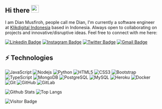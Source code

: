 ## Hi there <img src="https://media.giphy.com/media/hvRJCLFzcasrR4ia7z/giphy.gif" width="25px"></a>

I am Dian Musfiroh, people call me Dian, I'm currently a software engineer at [Klikdigital Indonesia](https://klikdigital.co.id/) based in Indonesia. Always open to collaborating on projects and innovative/disruptive ideas. Feel free to connect with me here:

[![Linkedin Badge](https://img.shields.io/badge/-Dianmusfiroh-blue?style=flat-square&logo=Linkedin&logoColor=white&link=https://www.linkedin.com/in/dian-musfiroh/)](https://www.linkedin.com/in/dian-musfiroh/)
[![Instagram Badge](https://img.shields.io/badge/-dianmusfiroh-purple?style=flat-square&logo=instagram&logoColor=white&link=https://www.instagram.com/dianmusfiroh/)](https://www.instagram.com/dianmusfiroh/)
[![Twitter Badge](https://img.shields.io/badge/-@dianmusfiroh-03a57a?style=flat-square&labelColor=000000&logo=twitter&link=https://twitter.com/dianmusfiroh)](https://twitter.com/dianmusfiroh)
[![Gmail Badge](https://img.shields.io/badge/-dianmusfiroh90@gmail.com-c14438?style=flat-square&logo=Gmail&logoColor=white&link=mailto:dianmusfiroh90@gmail.com)](mailto:dianmusfiroh90@gmail.com)

## ⚡ Technologies

![JavaScript](https://img.shields.io/badge/-JavaScript-black?style=flat-square&logo=javascript)
![Nodejs](https://img.shields.io/badge/-Nodejs-black?style=flat-square&logo=Node.js)
![Python](https://img.shields.io/badge/-Python-black?style=flat-square&logo=Python)
![HTML5](https://img.shields.io/badge/-HTML5-E34F26?style=flat-square&logo=html5&logoColor=white)
![CSS3](https://img.shields.io/badge/-CSS3-1572B6?style=flat-square&logo=css3)
![Bootstrap](https://img.shields.io/badge/-Bootstrap-563D7C?style=flat-square&logo=bootstrap)
![TypeScript](https://img.shields.io/badge/-TypeScript-007ACC?style=flat-square&logo=typescript)
![MongoDB](https://img.shields.io/badge/-MongoDB-black?style=flat-square&logo=mongodb)
![PostgreSQL](https://img.shields.io/badge/-PostgreSQL-336791?style=flat-square&logo=postgresql)
![MySQL](https://img.shields.io/badge/-MySQL-black?style=flat-square&logo=mysql)
![Heroku](https://img.shields.io/badge/-Heroku-430098?style=flat-square&logo=heroku)
![Docker](https://img.shields.io/badge/-Docker-black?style=flat-square&logo=docker)
![Git](https://img.shields.io/badge/-Git-black?style=flat-square&logo=git)
![GitHub](https://img.shields.io/badge/-GitHub-181717?style=flat-square&logo=github)
![GitLab](https://img.shields.io/badge/-GitLab-FCA121?style=flat-square&logo=gitlab)

![Github Stats](https://github-readme-stats.vercel.app/api?username=dianmusfiroh&count_private=true&show_icons=true&include_all_commits=true)
![Top Langs](https://github-readme-stats.vercel.app/api/top-langs/?username=dianmusfiroh&hide=TeX&layout=compact)

![Visitor Badge](https://visitor-badge.laobi.icu/badge?page_id=dianmusfiroh.dianmusfiroh)
